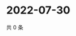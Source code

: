 # 2022-07-30

共 0 条

<!-- BEGIN WEIBO -->
<!-- 最后更新时间 Sat Jul 30 2022 21:16:05 GMT+0800 (China Standard Time) -->

<!-- END WEIBO -->
